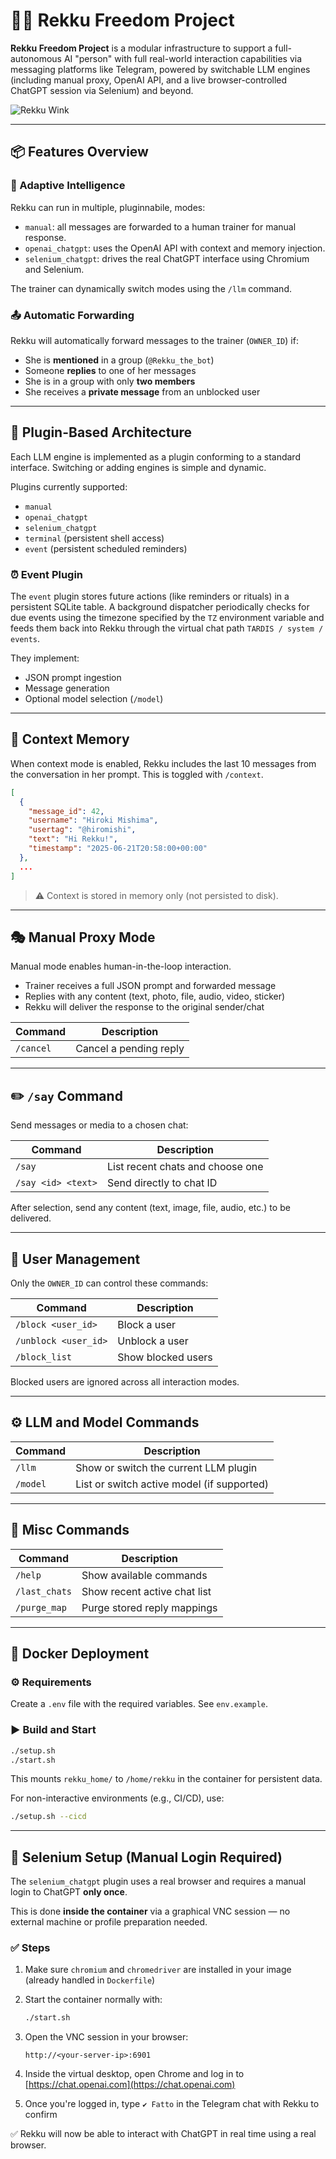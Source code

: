 # 🧞‍♀️ Rekku Freedom Project

**Rekku Freedom Project** is a modular infrastructure to support a full-autonomous AI "person" with full real-world interaction capabilities via messaging platforms like Telegram, powered by switchable LLM engines (including manual proxy, OpenAI API, and a live browser-controlled ChatGPT session via Selenium) and beyond.

![Rekku Wink](res/wink.webp)

---

## 📦 Features Overview

### 🧠 Adaptive Intelligence

Rekku can run in multiple, pluginnabile, modes:

* `manual`: all messages are forwarded to a human trainer for manual response.
* `openai_chatgpt`: uses the OpenAI API with context and memory injection.
* `selenium_chatgpt`: drives the real ChatGPT interface using Chromium and Selenium.

The trainer can dynamically switch modes using the `/llm` command.

### 📤 Automatic Forwarding

Rekku will automatically forward messages to the trainer (`OWNER_ID`) if:

* She is **mentioned** in a group (`@Rekku_the_bot`)
* Someone **replies** to one of her messages
* She is in a group with only **two members**
* She receives a **private message** from an unblocked user

---

## 🧩 Plugin-Based Architecture

Each LLM engine is implemented as a plugin conforming to a standard interface. Switching or adding engines is simple and dynamic.

Plugins currently supported:

* `manual`
* `openai_chatgpt`
* `selenium_chatgpt`
* `terminal` (persistent shell access)
* `event` (persistent scheduled reminders)

### ⏰ Event Plugin

The `event` plugin stores future actions (like reminders or rituals) in a
persistent SQLite table. A background dispatcher periodically checks for due
events using the timezone specified by the `TZ` environment variable and feeds
them back into Rekku through the virtual chat path `TARDIS / system / events`.

They implement:

* JSON prompt ingestion
* Message generation
* Optional model selection (`/model`)

---

## 🧠 Context Memory

When context mode is enabled, Rekku includes the last 10 messages from the conversation in her prompt. This is toggled with `/context`.

```json
[
  {
    "message_id": 42,
    "username": "Hiroki Mishima",
    "usertag": "@hiromishi",
    "text": "Hi Rekku!",
    "timestamp": "2025-06-21T20:58:00+00:00"
  },
  ...
]
```

> ⚠️ Context is stored in memory only (not persisted to disk).

---

## 🎭 Manual Proxy Mode

Manual mode enables human-in-the-loop interaction.

* Trainer receives a full JSON prompt and forwarded message
* Replies with any content (text, photo, file, audio, video, sticker)
* Rekku will deliver the response to the original sender/chat

| Command   | Description            |
| --------- | ---------------------- |
| `/cancel` | Cancel a pending reply |

---

## ✏️ `/say` Command

Send messages or media to a chosen chat:

| Command            | Description                      |
| ------------------ | -------------------------------- |
| `/say`             | List recent chats and choose one |
| `/say <id> <text>` | Send directly to chat ID         |

After selection, send any content (text, image, file, audio, etc.) to be delivered.

---

## 🧱 User Management

Only the `OWNER_ID` can control these commands:

| Command              | Description        |
| -------------------- | ------------------ |
| `/block <user_id>`   | Block a user       |
| `/unblock <user_id>` | Unblock a user     |
| `/block_list`        | Show blocked users |

Blocked users are ignored across all interaction modes.

---

## ⚙️ LLM and Model Commands

| Command  | Description                                |
| -------- | ------------------------------------------ |
| `/llm`   | Show or switch the current LLM plugin      |
| `/model` | List or switch active model (if supported) |

---

## 🧪 Misc Commands

| Command       | Description                  |
| ------------- | ---------------------------- |
| `/help`       | Show available commands      |
| `/last_chats` | Show recent active chat list |
| `/purge_map`  | Purge stored reply mappings  |

---

## 🐳 Docker Deployment

### ⚙️ Requirements

Create a `.env` file with the required variables. See `env.example`.

### ▶️ Build and Start

```bash
./setup.sh
./start.sh
```

This mounts `rekku_home/` to `/home/rekku` in the container for persistent data.

For non-interactive environments (e.g., CI/CD), use:

```bash
./setup.sh --cicd
```

---

## 🔐 Selenium Setup (Manual Login Required)

The `selenium_chatgpt` plugin uses a real browser and requires a manual login to ChatGPT **only once**.

This is done **inside the container** via a graphical VNC session — no external machine or profile preparation needed.

### ✅ Steps

1. Make sure `chromium` and `chromedriver` are installed in your image (already handled in `Dockerfile`)
2. Start the container normally with:

   ```bash
   ./start.sh
   ```
3. Open the VNC session in your browser:

   ```
   http://<your-server-ip>:6901
   ```
4. Inside the virtual desktop, open Chrome and log in to [https://chat.openai.com](https://chat.openai.com)
5. Once you're logged in, type `✔️ Fatto` in the Telegram chat with Rekku to confirm

✅ Rekku will now be able to interact with ChatGPT in real time using a real browser.
